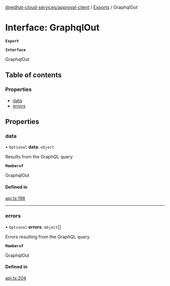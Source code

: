 [@redhat-cloud-services/approval-client](../README.md) / [Exports](../modules.md) / GraphqlOut

# Interface: GraphqlOut

**`Export`**

**`Interface`**

GraphqlOut

## Table of contents

### Properties

- [data](GraphqlOut.md#data)
- [errors](GraphqlOut.md#errors)

## Properties

### data

• `Optional` **data**: `object`

Results from the GraphQL query

**`Memberof`**

GraphqlOut

#### Defined in

[api.ts:198](https://github.com/RedHatInsights/javascript-clients/blob/master/packages/approval/api.ts#L198)

___

### errors

• `Optional` **errors**: `object`[]

Errors resulting from the GraphQL query

**`Memberof`**

GraphqlOut

#### Defined in

[api.ts:204](https://github.com/RedHatInsights/javascript-clients/blob/master/packages/approval/api.ts#L204)
